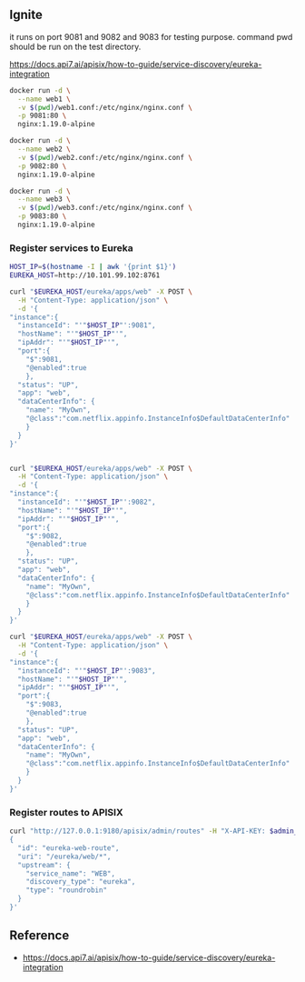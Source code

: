 ## Ignite
it runs on port 9081 and 9082 and 9083 for testing purpose.
command pwd should be run on the test directory.

https://docs.api7.ai/apisix/how-to-guide/service-discovery/eureka-integration

```bash
docker run -d \
  --name web1 \
  -v $(pwd)/web1.conf:/etc/nginx/nginx.conf \
  -p 9081:80 \
  nginx:1.19.0-alpine

docker run -d \
  --name web2 \
  -v $(pwd)/web2.conf:/etc/nginx/nginx.conf \
  -p 9082:80 \
  nginx:1.19.0-alpine

docker run -d \
  --name web3 \
  -v $(pwd)/web3.conf:/etc/nginx/nginx.conf \
  -p 9083:80 \
  nginx:1.19.0-alpine

```

### Register services to Eureka
```bash
HOST_IP=$(hostname -I | awk '{print $1}')
EUREKA_HOST=http://10.101.99.102:8761

curl "$EUREKA_HOST/eureka/apps/web" -X POST \
  -H "Content-Type: application/json" \
  -d '{
"instance":{
  "instanceId": "'"$HOST_IP"':9081",
  "hostName": "'"$HOST_IP"'",
  "ipAddr": "'"$HOST_IP"'",
  "port":{
    "$":9081,
    "@enabled":true
    },
  "status": "UP",
  "app": "web",
  "dataCenterInfo": {
    "name": "MyOwn",
    "@class":"com.netflix.appinfo.InstanceInfo$DefaultDataCenterInfo"
    }
  }
}'


curl "$EUREKA_HOST/eureka/apps/web" -X POST \
  -H "Content-Type: application/json" \
  -d '{
"instance":{
  "instanceId": "'"$HOST_IP"':9082",
  "hostName": "'"$HOST_IP"'",
  "ipAddr": "'"$HOST_IP"'",
  "port":{
    "$":9082,
    "@enabled":true
    },
  "status": "UP",
  "app": "web",
  "dataCenterInfo": {
    "name": "MyOwn",
    "@class":"com.netflix.appinfo.InstanceInfo$DefaultDataCenterInfo"
    }
  }
}'

curl "$EUREKA_HOST/eureka/apps/web" -X POST \
  -H "Content-Type: application/json" \
  -d '{
"instance":{
  "instanceId": "'"$HOST_IP"':9083",
  "hostName": "'"$HOST_IP"'",
  "ipAddr": "'"$HOST_IP"'",
  "port":{
    "$":9083,
    "@enabled":true
    },
  "status": "UP",
  "app": "web",
  "dataCenterInfo": {
    "name": "MyOwn",
    "@class":"com.netflix.appinfo.InstanceInfo$DefaultDataCenterInfo"
    }
  }
}'

```

### Register routes to APISIX
```bash
curl "http://127.0.0.1:9180/apisix/admin/routes" -H "X-API-KEY: $admin_key" -X PUT -d '
{
  "id": "eureka-web-route",
  "uri": "/eureka/web/*",
  "upstream": {
    "service_name": "WEB",
    "discovery_type": "eureka",
    "type": "roundrobin"
  }
}'

```



## Reference
- https://docs.api7.ai/apisix/how-to-guide/service-discovery/eureka-integration
